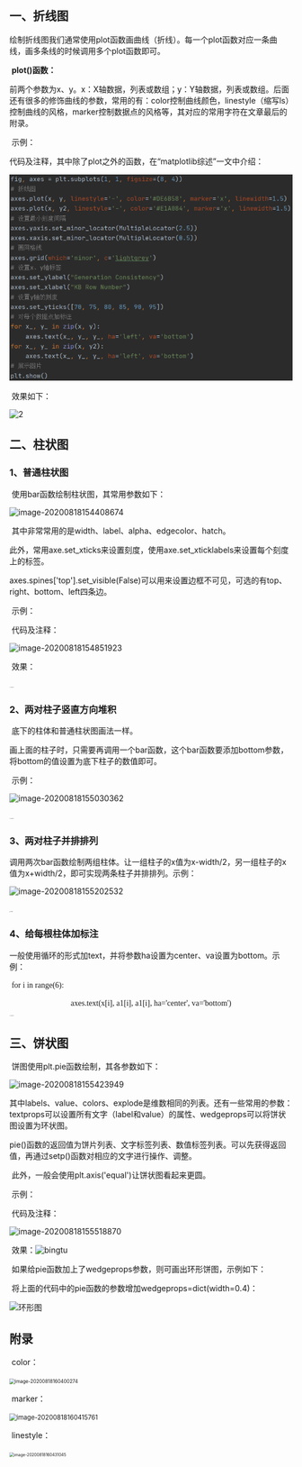 ## 一、折线图

​		绘制折线图我们通常使用plot函数画曲线（折线）。每一个plot函数对应一条曲线，画多条线的时候调用多个plot函数即可。

​		**plot()函数：**

​		前两个参数为x、y。x：X轴数据，列表或数组；y：Y轴数据，列表或数组。后面还有很多的修饰曲线的参数，常用的有：color控制曲线颜色，linestyle（缩写ls）控制曲线的风格，marker控制数据点的风格等，其对应的常用字符在文章最后的附录。

​		示例：

​		代码及注释，其中除了plot之外的函数，在“matplotlib综述”一文中介绍：

![img](part1：折线图、柱状图、饼图/图片/image-20200818160156146.png)

​		效果如下：

![2](E:\IDE\pycharm\workspace\matplot\2.png)

## 二、柱状图

### 1、普通柱状图

​		使用bar函数绘制柱状图，其常用参数如下：

![image-20200818154408674](C:\Users\17852\AppData\Roaming\Typora\typora-user-images\image-20200818154408674.png)

​		其中非常常用的是width、label、alpha、edgecolor、hatch。

​		此外，常用axe.set_xticks来设置刻度，使用axe.set_xticklabels来设置每个刻度上的标签。

​		axes.spines['top'].set_visible(False)可以用来设置边框不可见，可选的有top、right、bottom、left四条边。

​		示例：

​		代码及注释：

![image-20200818154851923](C:\Users\17852\AppData\Roaming\Typora\typora-user-images\image-20200818154851923.png)

​		效果：

<img src="E:\IDE\pycharm\workspace\matplot\普通柱状图.png#" alt="普通柱状图" style="zoom:9%;" />

### 2、两对柱子竖直方向堆积

​		底下的柱体和普通柱状图画法一样。

​		画上面的柱子时，只需要再调用一个bar函数，这个bar函数要添加bottom参数，将bottom的值设置为底下柱子的数值即可。

​		示例：

![image-20200818155030362](C:\Users\17852\AppData\Roaming\Typora\typora-user-images\image-20200818155030362.png)

<img src="E:\IDE\pycharm\workspace\matplot\柱状图堆积.png#" alt="柱状图堆积" style="zoom:9%;" />

### 3、两对柱子并排排列

​		调用两次bar函数绘制两组柱体。让一组柱子的x值为x-width/2，另一组柱子的x值为x+width/2，即可实现两条柱子并排排列。示例：

![image-20200818155202532](C:\Users\17852\AppData\Roaming\Typora\typora-user-images\image-20200818155202532.png)

<img src="E:\IDE\pycharm\workspace\matplot\柱状图双.png#" alt="柱状图双" style="zoom:9%;" />

### 4、给每根柱体加标注

​		一般使用循环的形式加text，并将参数ha设置为center、va设置为bottom。示例：

​		<font face="consolas">for i in range(6):</font>

<center><font face="consolas">axes.text(x[i], a1[i], a1[i], ha='center', va='bottom')</font></center>

<img src="E:\IDE\pycharm\workspace\matplot\普通柱状图.png#" alt="普通柱状图" style="zoom:9%;" />

## 三、饼状图

​		饼图使用plt.pie函数绘制，其各参数如下：

![image-20200818155423949](C:\Users\17852\AppData\Roaming\Typora\typora-user-images\image-20200818155423949.png)

​		其中labels、value、colors、explode是维数相同的列表。还有一些常用的参数：textprops可以设置所有文字（label和value）的属性、wedgeprops可以将饼状图设置为环状图。

​		pie()函数的返回值为饼片列表、文字标签列表、数值标签列表。可以先获得返回值，再通过setp()函数对相应的文字进行操作、调整。

​		此外，一般会使用plt.axis('equal')让饼状图看起来更圆。

​		示例：

​		代码及注释：

![image-20200818155518870](C:\Users\17852\AppData\Roaming\Typora\typora-user-images\image-20200818155518870.png)

​		效果：![bingtu](E:\IDE\pycharm\workspace\matplot\bingtu.png)

​		如果给pie函数加上了wedgeprops参数，则可画出环形饼图，示例如下：

​		将上面的代码中的pie函数的参数增加wedgeprops=dict(width=0.4)：

![环形图](E:\IDE\pycharm\workspace\matplot\环形图.png)

## 附录

​		color：

<img src="C:\Users\17852\AppData\Roaming\Typora\typora-user-images\image-20200818160400274.png#" alt="image-20200818160400274" style="zoom:60%;" />

​		marker：

<img src="C:\Users\17852\AppData\Roaming\Typora\typora-user-images\image-20200818160415761.png" alt="image-20200818160415761" style="zoom:80%;" />

​		linestyle：

<img src="C:\Users\17852\AppData\Roaming\Typora\typora-user-images\image-20200818160431045.png" alt="image-20200818160431045" style="zoom:50%;" />
